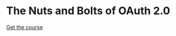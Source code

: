 # The Nuts and Bolts of OAuth 2.0


[Get the course](https://www.udemy.com/course/oauth-2-simplified/)
